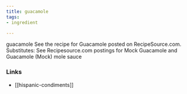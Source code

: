 ```yaml
---
title: guacamole
tags:
- ingredient

---
```

guacamole See the recipe for Guacamole posted on RecipeSource.com. Substitutes: See Recipesource.com postings for Mock Guacamole and Guacamole (Mock) mole sauce

### Links

* [[hispanic-condiments]]
